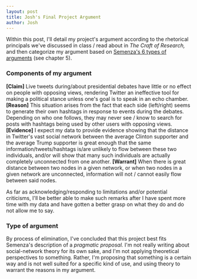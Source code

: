 ```yaml
---
layout: post
title: Josh's Final Project Argument
author: Josh
---
```


Within this post, I'll detail my project's argument according to the rhetorical principals we've discussed in class / read about in *The Craft of Research,* and then categorize my argument based on [Semenza's 6 types of arguments](https://books.google.com/books/about/Graduate_Study_for_the_Twenty_First_Cent.html?id=CZdWTaW_7toC) (see chapter 5).

### Components of my argument

**[Claim]** Live tweets during/about presidential debates have little or no effect on people with opposing views, rendering Twitter an ineffective tool for making a political stance unless one's goal is to speak in an echo chamber. **[Reason]** This situation arises from the fact that each side (left/right) seems to generate their own hashtags in response to events during the debates. Depending on who one follows, they may never see / know to search for posts with hashtags being used by other users with opposing views. **[Evidence]** I expect my data to provide evidence showing that the distance in Twitter's vast social network between the average Clinton supporter and the average Trump supporter is great enough that the same information/tweets/hashtags is/are unlikely to flow between these two individuals, and/or will show that many such individuals are actually completely unconnected from one another. **[Warrant]** When there is great distance between two nodes in a given network, or when two nodes in a given network are unconnected, information will not / cannot easily flow between said nodes.

As far as acknowledging/responding to limitations and/or potential criticisms, I'll be better able to make such remarks after I have spent more time with my data and have gotten a better grasp on what they do and do not allow me to say.

### Type of argument

By process of elimination, I've concluded that this project best fits Semenza's description of a *pragmatic proposal.* I'm not really writing about social-network theory for its own sake, and I'm not applying theoretical perspectives to something. Rather, I'm proposing that something is a certain way and is not well suited for a specific kind of use, and using theory to warrant the reasons in my argument.
